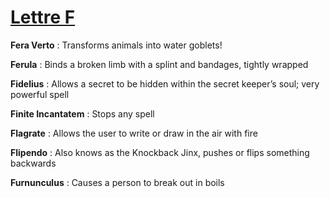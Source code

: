 # [Lettre F](/)

**Fera Verto** : Transforms animals into water goblets!

**Ferula** : Binds a broken limb with a splint and bandages, tightly wrapped

**Fidelius** : Allows a secret to be hidden within the secret keeper’s soul; very powerful spell

**Finite Incantatem** : Stops any spell

**Flagrate** : Allows the user to write or draw in the air with fire

**Flipendo** : Also knows as the Knockback Jinx, pushes or flips something backwards

**Furnunculus** : Causes a person to break out in boils

